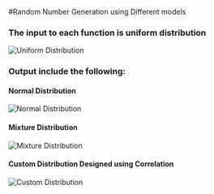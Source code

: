 #Random Number Generation using Different models

### The input to each function is uniform distribution

![Uniform Distribution](http://https://github.com/masad801/RandomGenerationModels/blob/master/RandomGenerationModels/uniformDistribution.png)

### Output include the following:
#### Normal Distribution
![Normal Distribution](http://https://github.com/masad801/RandomGenerationModels/blob/master/RandomGenerationModels/gaussianDistributionCL.png)

#### Mixture Distribution
![Mixture Distribution](http://https://github.com/masad801/RandomGenerationModels/blob/master/RandomGenerationModels/mixtureDistributionBM.png)

#### Custom Distribution Designed using Correlation
![Custom Distribution](http://https://github.com/masad801/RandomGenerationModels/blob/master/RandomGenerationModels/customDistribution.png)
